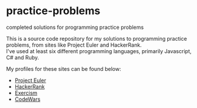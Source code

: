 # practice-problems
completed solutions for programming practice problems

This is a source code repository for my solutions to programming practice problems, from sites like Project Euler and HackerRank.  
I've used at least six different programming languages, primarily Javascript, C# and Ruby.  

My profiles for these sites can be found below:

* [Project Euler](https://projecteuler.net/progress=brooksrockett)
* [HackerRank](https://www.hackerrank.com/brooksrockett)
* [Exercism](https://exercism.io/profiles/brooksrockett)
* [CodeWars](https://www.codewars.com/users/brooksrockett)